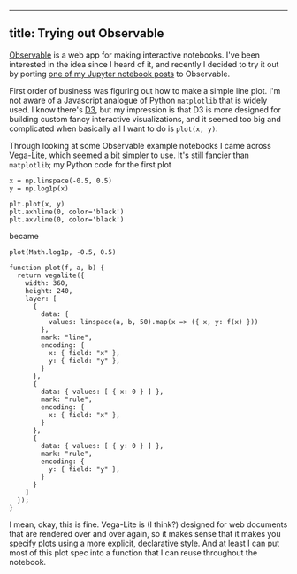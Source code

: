 ----
title: Trying out Observable
----

[Observable][observable] is a web app for making interactive notebooks. I've
been interested in the idea since I heard of it, and recently I decided to try
it out by porting [one of my Jupyter notebook posts][mynotebook] to Observable.

[observable]: https://beta.observablehq.com/
[mynotebook]: https://github.com/luanthe/notebooks/blob/master/2018-06-28%20continued%20rational%20function%20approximations.ipynb

First order of business was figuring out how to make a simple line plot. I'm not
aware of a Javascript analogue of Python `matplotlib` that is widely used. I
know there's [D3][d3], but my impression is that D3 is more designed for
building custom fancy interactive visualizations, and it seemed too big and
complicated when basically all I want to do is `plot(x, y)`.

Through looking at some Observable example notebooks I came across
[Vega-Lite][vegalite], which seemed a bit simpler to use. It's still fancier
than `matplotlib`; my Python code for the first plot

[d3]: https://d3js.org/
[vegalite]: https://vega.github.io/vega-lite/

```
x = np.linspace(-0.5, 0.5)
y = np.log1p(x)

plt.plot(x, y)
plt.axhline(0, color='black')
plt.axvline(0, color='black')
```

became

```
plot(Math.log1p, -0.5, 0.5)

function plot(f, a, b) {
  return vegalite({
    width: 360,
    height: 240,
    layer: [
      {
        data: { 
          values: linspace(a, b, 50).map(x => ({ x, y: f(x) }))
        },
        mark: "line",
        encoding: {
          x: { field: "x" },
          y: { field: "y" },
        }
      },
      {
        data: { values: [ { x: 0 } ] },
        mark: "rule",
        encoding: {
          x: { field: "x" },
        }
      },
      {
        data: { values: [ { y: 0 } ] },
        mark: "rule",
        encoding: {
          y: { field: "y" },
        }
      }
    ]
  });
}
```

I mean, okay, this is fine. Vega-Lite is (I think?) designed for web documents
that are rendered over and over again, so it makes sense that it makes you
specify plots using a more explicit, declarative style. And at least I can put
most of this plot spec into a function that I can reuse throughout the notebook.
